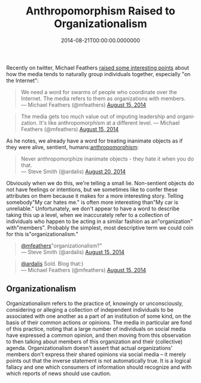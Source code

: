 ﻿---
title: Anthropomorphism Raised to Organizationalism
date: "2014-08-21T00:00:00.0000000"
featuredImage: /img/microsoft-developer.png
---

Recently on twitter, Michael Feathers [raised some interesting points](https://twitter.com/mfeathers/status/500115006546272256) about how the media tends to naturally group individuals together, especially "on the Internet":

<blockquote class="twitter-tweet" lang="en">We need a word for swarms of people who coordinate over the Internet. The media refers to them as organizations with members.<div></div>— Michael Feathers (@mfeathers) <a href="https://twitter.com/mfeathers/status/500113216069173250">August 15, 2014</a></blockquote>
<script src="//platform.twitter.com/widgets.js" async charset="utf-8"></script>

<blockquote class="twitter-tweet" lang="en">The media gets too much value out of imputing leadership and organization. It's like anthropomorphism at a different level. — Michael Feathers (@mfeathers) <a href="https://twitter.com/mfeathers/status/500115006546272256">August 15, 2014</a></blockquote>
<script src="//platform.twitter.com/widgets.js" async charset="utf-8"></script>

As he notes, we already have a word for treating inanimate objects as if they were alive, sentient, humans:[anthropomorphism](https://twitter.com/ardalis/status/502167654703304705):

<blockquote class="twitter-tweet" lang="en">Never anthropomorphize inanimate objects - they hate it when you do that.<div></div>— Steve Smith (@ardalis) <a href="https://twitter.com/ardalis/status/502167654703304705">August 20, 2014</a></blockquote>
<script async src="//platform.twitter.com/widgets.js" charset="utf-8"></script>

Obviously when we do this, we're telling a small lie. Non-sentient objects do not have feelings or intentions, but we sometimes like to confer these attributes on them because it makes for a more interesting story. Telling somebody"My car hates me." is often more interesting than"My car is unreliable." Unfortunately, we don't appear to have a word to describe taking this up a level, when we inaccurately refer to a collection of individuals who happen to be acting in a similar fashion as an"organization" with"members". Probably the simplest, most descriptive term we could coin for this is"organizationalism."

<blockquote class="twitter-tweet" lang="en"><a href="https://twitter.com/mfeathers">@mfeathers</a>"organizationalism?"<div></div>— Steve Smith (@ardalis) <a href="https://twitter.com/ardalis/status/500117658575335424">August 15, 2014</a></blockquote>
<script async src="//platform.twitter.com/widgets.js" charset="utf-8"></script>

<blockquote class="twitter-tweet" lang="en"><a href="https://twitter.com/ardalis">@ardalis</a> Sold. Blog that:)<div></div>— Michael Feathers (@mfeathers) <a href="https://twitter.com/mfeathers/status/500118453597261824">August 15, 2014</a></blockquote>
<script async src="//platform.twitter.com/widgets.js" charset="utf-8"></script>

## Organizationalism

Organizationalism refers to the practice of, knowingly or unconsciously, considering or alleging a collection of independent individuals to be associated with one another as a part of an institution of some kind, on the basis of their common actions or opinions. The media in particular are fond of this practice, noting that a large number of individuals on social media have expressed a common opinion, and then moving from this observation to then talking about members of this organization and their (collective) agenda. Organizationalism doesn't assert that actual organizations' members don't express their shared opinions via social media – it merely points out that the inverse statement is not automatically true. It is a logical fallacy and one which consumers of information should recognize and with which reports of news should use caution.

